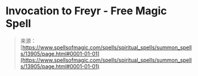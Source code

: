 <!--yml
category: 未分类
date: 2024-06-12 18:52:35
-->

# Invocation to Freyr - Free Magic Spell

> 来源：[https://www.spellsofmagic.com/spells/spiritual_spells/summon_spells/13905/page.html#0001-01-01](https://www.spellsofmagic.com/spells/spiritual_spells/summon_spells/13905/page.html#0001-01-01)